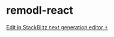 # remodl-react

[Edit in StackBlitz next generation editor ⚡️](https://stackblitz.com/~/github.com/bags307/remodl-react)